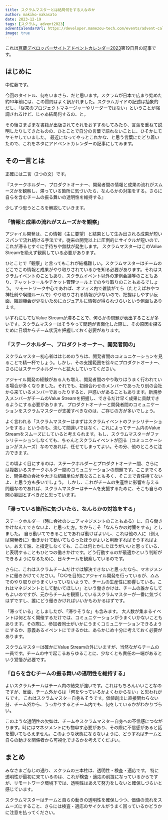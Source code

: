 ```yaml
---
title: スクラムマスターとは結局何をする人なのか
author: makiko-nakasato
date: 2023-12-19
tags: [スクラム, advent2023]
adventCalendarUrl: https://developer.mamezou-tech.com/events/advent-calendar/2023/
image: true
---
```


これは[豆蔵デベロッパーサイトアドベントカレンダー2023](/events/advent-calendar/2023/)第19日目の記事です。

## はじめに
中佐藤です。

今回のタイトル、何をいまさら、だと思います。スクラムが日本で広まり始めた約10年前には、この質問はよく訊かれました。スクラムガイドの記述は抽象的だし、「従来のプロジェクトマネージャーやリーダーではない」ということが強調されるけど、じゃあ結局何するの、と。

その後さまざまな書籍が出版されてそれをおすすめしてみたり、言葉を重ねて説明したりしてきたものの、ひとことで自分の言葉で語れないことに、ひそかにモヤモヤしていました。
最近になってやっとこれかな、と思う言葉にたどり着いたので、これをネタにアドベントカレンダーの記事にしてみます。

## その一言とは
正確には二言（2つの文）です。

『ステークホルダー、プロダクトオーナー、開発者間の情報と成果の流れがスムーズかを観察し、滞っている箇所に気づいたら、なんらかの対策をする。さらに自らを含むチームの振る舞いの透明性を維持する』

少しずつ思うところを解説していきます。

### 「情報と成果の流れがスムーズかを観察」
アジャイル開発は、この情報（主に要望）と結果として生み出される成果が短いスパンで流れ続ける手法です。従来の開発以上に圧倒的にサイクルが短いので、これが滞るとすぐに手待ちや無駄が発生します。
スクラムマスターはこのValue Streamを絶えず観察している必要があります。

ひとことで「観察」と言ってもこれが結構難しい。スクラムマスターはチームのどこでこの情報と成果がやり取りされているかを知る必要があります。それはスクラムイベントのこともあり、スクラムイベント以外の定例会議等のこともあり、チャットツールやチケット管理ツール上でのやり取りのこともあるでしょう。
リモートワーク中心であれば、オフィス内で雑談がてら（たとえばおやつ神社前や喫煙ルームで）やり取りされる情報が少ないので、把握はしやすい反面、雑談機会が少ないためにカジュアルに情報が得られづらいという側面もあります。

いずれにしてもValue Streamが滞ることで、何らかの問題が表出することが多いです。スクラムマスターはそうやって問題が表面化した際に、その原因を探るために日頃からチーム状況を把握しておく必要があります。

### 「ステークホルダー、プロダクトオーナー、開発者間の」
スクラムマスター初心者ははじめのうちは、開発者間のコミュニケーションを見ることで精一杯でしょう。しかし、その支援範囲を徐々にプロダクトオーナー、さらにはステークホルダーへと拡大していってください。

アジャイル開発の経験がある人も増え、開発者間のやり取りはうまく行われている場合が多くなりました。それでも、初顔合わせのメンバーであったり別の会社から来ているメンバーであったりすると、戸惑いがあることもあります。新規参入メンバーがチームのValue Streamを把握し、できるだけ早く成果に貢献できるようにする必要があります。
プロダクトオーナーと開発者間のコミュニケーションをスクラムマスターが支援すべきなのは、ご存じの方が多いでしょう。

よく言われる「スクラムマスターはまずはスクラムイベントのファシリテーションをする」というのも、決して間違いではなく、これによってチーム内のValue Streamをスムーズにしていると考えられます。もし、スクラムマスターがファシリテーションしなくても、ちゃんとスクラムイベントが回る（コミュニケーションがスムーズ）なのであれば、任せてしまってよい。その分、他のところに注力できます。

この頃よく目にするのは、ステークホルダーとプロダクトオーナー間、さらには複数いるステークホルダー間のコミュニケーションの問題です。ここまでくると、関係者の会社や大きな組織単位が異なることも多く、そこまで責任持てないよ、と思う方も多いでしょう。
しかし、これがチームの生産性に影響を与える問題なのであれば、スクラムマスターはチームを支援するために、そこも自らの関心範囲とすべきだと思っています。

### 「滞っている箇所に気づいたら、なんらかの対策をする」
ステークホルダー（時に会社のシニアマネジメントのこともある）に、自ら働きかけなんてできないよ、と思った方。だからこそ「なんらかの対策をする」としました。
自ら動いてできることであれば動けばよいし、これは他の人に（例えば開発者に）働きかけて動いてもらったほうがよいと判断すればそうすればよい。あえて誰、と指定しなくても、ここは何とかしたほうがいいと思っている、と表明することもひとつの働きかけです。どう行動するのが最適かという判断ができるようになるために、日々チームを観察しているのです。

さらに、これはスクラムチームだけでは解決できないと思ったなら、マネジメントに働きかけてください。「○○を目的にアジャイル開発を行っているが、△△でのやり取りがうまくいっていないようで、チームの生産性に影響している。これはマネジメントとして動いてほしい」という働きかけは、チームの誰からしてもよいのですが、元からチームを観察しているスクラムマスターが一番に気づくはずですし、誰にどう働きかければいいかもわかるはずです。

「滞っている」としましたが、「滞りそうな」も含みます。
大人数が集まるイベントは何となく開催するだけでは、コミュニケーションがうまくいかないこともあります。その際に、参加者同士がいかにうまくコミュニケーションできるようにするか、意義あるイベントにできるかは、あらかじめ十分に考えておく必要があります。

スクラムマスターは確かにValue Streamの外にいますが、当然ながらチームの一員です。チームの中で起こるあらゆることに、少なくとも責任の一端があるという覚悟が必要です。

### 「自らを含むチームの振る舞いの透明性を維持する」
よいスクラムチームはチーム内の結束が強いです。これはもちろんいいことなのですが、反面、チーム外からは「何をやっているかよくわからない」と思われがちです。
これはスクラムマスター自身もそうです。価値創出に直接関わらない分、チーム外から、うっかりするとチーム内でも、何をしているかがわかりづらい。

このような透明性の欠如は、チームやスクラムマスター自身への不信感につながります。時にはマネジメントにも物申す必要があり、その際に不信感があると話を聞いてもらえません。このような状態にならないように、どうすればチームと自らの動きを関係者から可視化できるかを考えてください。

## まとめ
みなさまご存じの通り、スクラムの三本柱は、透明性・検査・適応です。
特に透明性が最初に来ているのは、これが検査・適応の前提になっているからですが、リモートワーク環境下では、透明性はあえて努力をしないと確保しづらいと感じています。

スクラムマスターはチームと自らの動きの透明性を確保しつつ、価値の流れをスムーズにすること、さらには検査・適応のサイクルがうまく回っているかどうかに注意を払ってください。
